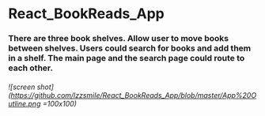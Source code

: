 # React_BookReads_App

### There are three book shelves. Allow user to move books between shelves. Users could search for books and add them in a shelf. The main page and the search page could route to each other.

###### ![screen shot](https://github.com/lzzsmile/React_BookReads_App/blob/master/App%20Outline.png =100x100)
